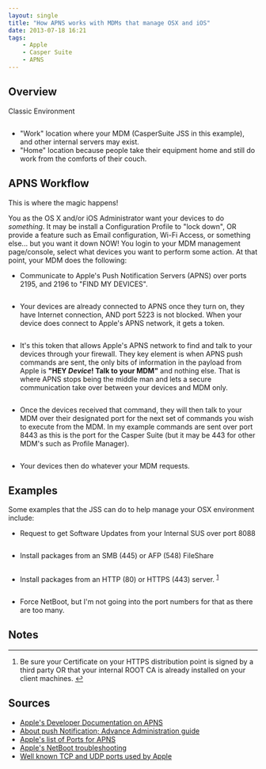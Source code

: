 ```yaml
---
layout: single
title: "How APNS works with MDMs that manage OSX and iOS"
date: 2013-07-18 16:21
tags:
    - Apple
    - Casper Suite
    - APNS
---
```

## Overview

Classic Environment

<figure>
<a href="{{ site.url }}/images/2013/07/18/apns-2.png"><img src="{{ site.url }}/images/2013/07/18/apns-2_480.png" alt="" title="" /></a>
</figure>

-	"Work" location where your MDM (CasperSuite JSS in this example), and other internal servers may exist.
-	"Home" location because people take their equipment home and still do work from the comforts of their couch.

## APNS Workflow

This is where the magic happens!

You as the OS X and/or iOS Administrator want your devices to do *something*.  It may be install a Configuration Profile to "lock down", OR provide a feature such as Email configuration, Wi-Fi Access, or something else... but you want it down NOW!  You login to your MDM management page/console, select what devices you want to perform some action.  At that point, your MDM does the following:

-	Communicate to Apple's Push Notification Servers (APNS) over ports 2195, and 2196 to "FIND MY DEVICES".

<figure>
<a href="{{ site.url }}/images/2013/07/18/apns-3.png"><img src="{{ site.url }}/images/2013/07/18/apns-3_480.png" alt="" title="" /></a>
</figure>

-	Your devices are already connected to APNS once they turn on, they have Internet connection, AND port 5223 is not blocked.  When your device does connect to Apple's APNS network, it gets a token.

<figure>
<a href="{{ site.url }}/images/2013/07/18/apns-4.png"><img src="{{ site.url }}/images/2013/07/18/apns-4_480.png" alt="" title="" /></a>
</figure>

-	It's this token that allows Apple's APNS network to find and talk to your devices through your firewall. They key element is when APNS push commands are sent, the only bits of information in the payload from Apple is **"HEY *Device*!  Talk to your MDM"** and nothing else.  That is where APNS stops being the middle man and lets a secure communication take over between your devices and MDM only.

<figure>
<a href="{{ site.url }}/images/2013/07/18/apns-5.png"><img src="{{ site.url }}/images/2013/07/18/apns-5_480.png" alt="" title="" /></a>
</figure>

-	Once the devices received that command, they will then talk to your MDM over their designated port for the next set of commands you wish to execute from the MDM.  In my example commands are sent over port 8443 as this is the port for the Casper Suite (but it may be 443 for other MDM's such as Profile Manager).

<figure>
<a href="{{ site.url }}/images/2013/07/18/apns-6.png"><img src="{{ site.url }}/images/2013/07/18/apns-6_480.png" alt="" title="" /></a>
</figure>

-	Your devices then do whatever your MDM requests.

## Examples

Some examples that the JSS can do to help manage your OSX environment include:

-	Request to get Software Updates from your Internal SUS over port 8088

<figure>
<a href="{{ site.url }}/images/2013/07/18/apns-7.png"><img src="{{ site.url }}/images/2013/07/18/apns-7_480.png" alt="" title="" /></a>
</figure>

-	Install packages from an SMB (445) or AFP (548) FileShare

<figure>
<a href="{{ site.url }}/images/2013/07/18/apns-8.png"><img src="{{ site.url }}/images/2013/07/18/apns-8_480.png" alt="" title="" /></a>
</figure>

-	Install packages from an HTTP (80) or HTTPS (443) server.&nbsp;<sup id="fnr1-2013-07-18">[1]</sup>

<figure>
<a href="{{ site.url }}/images/2013/07/18/apns-9.png"><img src="{{ site.url }}/images/2013/07/18/apns-9_480.png" alt="" title="" /></a>
</figure>

-	Force NetBoot, but I'm not going into the port numbers for that as there are too many.

## Notes

<div class="footnotes">
<hr />
<ol>
	<li id="fn1-2013-07-18">
		<p>Be sure your Certificate on your HTTPS distribution point is signed by a third party OR that your internal ROOT CA is already installed on your client machines.&nbsp;<a href="#fnr1-2013-07-18" class="footnoteBackLink" title="Jump back to footnote 1 in the text.">&#8617;</a></p>
	</li>
</ol>
</div>

## Sources

-	[Apple's Developer Documentation on APNS][APNS]
-	[About push Notification; Advance Administration guide][push]
-	[Apple's list of Ports for APNS][ports]
-	[Apple's NetBoot troubleshooting][netboot]
-	[Well known TCP and UDP ports used by Apple][wellKnown]

[APNS]: http://developer.apple.com/library/mac/#documentation/NetworkingInternet/Conceptual/RemoteNotificationsPG/Chapters/ApplePushService.html#//apple_ref/doc/uid/TP40008194-CH100-SW9 
[push]: https://help.apple.com/advancedserveradmin/mac/10.8/#apdBCCA9A8E-119C-4871-BB33-8C98264D9572 
[ports]: http://support.apple.com/kb/TS4264 
[netboot]: http://support.apple.com/kb/ts3678 
[wellKnown]: http://support.apple.com/kb/TS1629 

[1]: #fn1-2013-07-18
